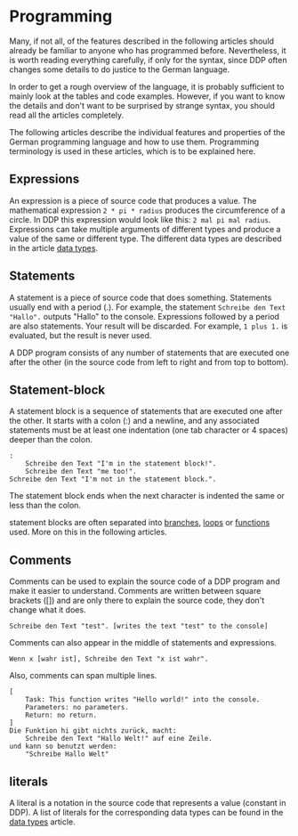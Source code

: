 # Programming

Many, if not all, of the features described in the following articles should already be familiar to anyone who has programmed before.
Nevertheless, it is worth reading everything carefully, if only for the syntax, since DDP often changes some details to do justice to the German language.

In order to get a rough overview of the language, it is probably sufficient to mainly look at the tables and code examples. However, if you want to know the details and don't want to be surprised by strange syntax, you should read all the articles completely.

The following articles describe the individual features and properties of the German programming language and how to use them.
Programming terminology is used in these articles, which is to be explained here.

## Expressions

An expression is a piece of source code that produces a value.
The mathematical expression `2 * pi * radius` produces the circumference of a circle.
In DDP this expression would look like this: `2 mal pi mal radius`.
Expressions can take multiple arguments of different types and produce a value of the same or different type.
The different data types are described in the article [data types](/EN/Programmierung/Datentypen).

## Statements

A statement is a piece of source code that does something.
Statements usually end with a period (.).
For example, the statement `Schreibe den Text "Hallo".` outputs "Hallo" to the console.
Expressions followed by a period are also statements. Your result will be discarded.
For example, `1 plus 1.` is evaluated, but the result is never used.

A DDP program consists of any number of statements that are executed one after the other (in the source code from left to right and from top to bottom).

## Statement-block

A statement block is a sequence of statements that are executed one after the other.
It starts with a colon (:) and a newline, and any associated statements must be at least one indentation (one tab character or 4 spaces) deeper than the colon.
```ddp
:
	Schreibe den Text "I'm in the statement block!".
	Schreibe den Text "me too!".
Schreibe den Text "I'm not in the statement block.".
```
The statement block ends when the next character is indented the same or less than the colon.

statement blocks are often separated into [branches](/EN/Programmierung/Verzweigungen%20und%20Schleifen#verzweigungen), [loops](/EN/Programmierung/Verzweigungen%20und%20Schleifen#schleifen) or [functions](/EN/Programmierung/Funktionen) used.
More on this in the following articles.

## Comments

Comments can be used to explain the source code of a DDP program and make it easier to understand.
Comments are written between square brackets ([]) and are only there to explain the source code, they don't change what it does.

```ddp
Schreibe den Text "test". [writes the text "test" to the console]
```

Comments can also appear in the middle of statements and expressions.
```ddp
Wenn x [wahr ist], Schreibe den Text "x ist wahr".
```

Also, comments can span multiple lines.
```ddp
[
	Task: This function writes "Hello world!" into the console.
	Parameters: no parameters.
	Return: no return.
]
Die Funktion hi gibt nichts zurück, macht:
	Schreibe den Text "Hallo Welt!" auf eine Zeile.
und kann so benutzt werden:
	"Schreibe Hallo Welt"
```

## literals

A literal is a notation in the source code that represents a value (constant in DDP).
A list of literals for the corresponding data types can be found in the [data types](/EN/Programmierung/Datentypen) article.
